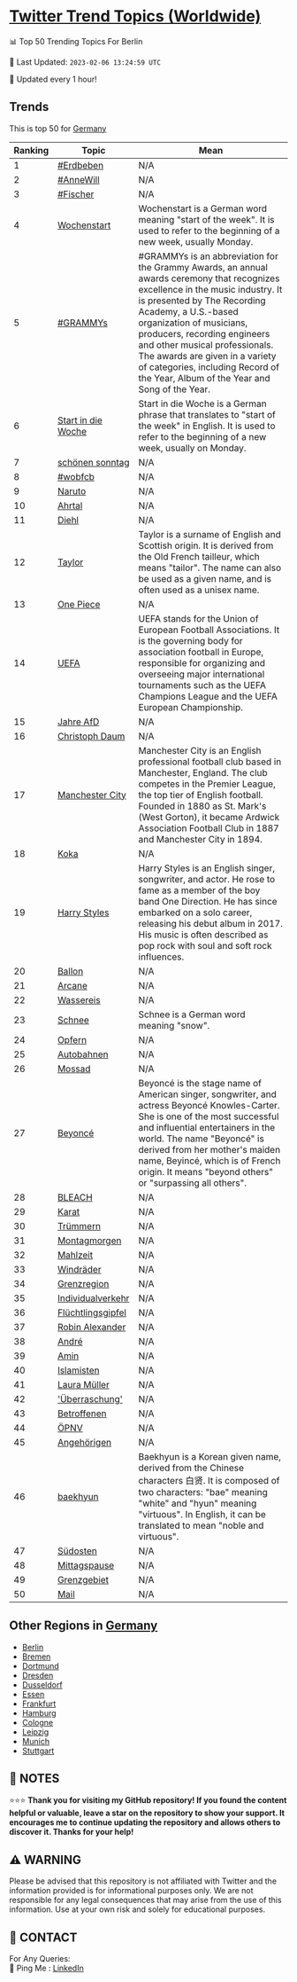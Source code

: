 [Twitter Trend Topics (Worldwide)](https://github.com/ErcinDedeoglu/Twitter-Trend-Topics)
==========


📊 Top 50 Trending Topics For Berlin

📆 Last Updated: `2023-02-06 13:24:59 UTC`

🔧 Updated every 1 hour!


## Trends

This is top 50 for [Germany](</Germany>)

| Ranking | Topic | Mean |
| ------- | ------------ | ------------ |
| 1 | [#Erdbeben](http://twitter.com/search?q=%23Erdbeben) | N/A |
| 2 | [#AnneWill](http://twitter.com/search?q=%23AnneWill) | N/A |
| 3 | [#Fischer](http://twitter.com/search?q=%23Fischer) | N/A |
| 4 | [Wochenstart](http://twitter.com/search?q=Wochenstart) | Wochenstart is a German word meaning "start of the week". It is used to refer to the beginning of a new week, usually Monday. |
| 5 | [#GRAMMYs](http://twitter.com/search?q=%23GRAMMYs) | #GRAMMYs is an abbreviation for the Grammy Awards, an annual awards ceremony that recognizes excellence in the music industry. It is presented by The Recording Academy, a U.S.-based organization of musicians, producers, recording engineers and other musical professionals. The awards are given in a variety of categories, including Record of the Year, Album of the Year and Song of the Year. |
| 6 | [Start in die Woche](http://twitter.com/search?q=Start+in+die+Woche) | Start in die Woche is a German phrase that translates to "start of the week" in English. It is used to refer to the beginning of a new week, usually on Monday. |
| 7 | [schönen sonntag](http://twitter.com/search?q=sch%c3%b6nen+sonntag) | N/A |
| 8 | [#wobfcb](http://twitter.com/search?q=%23wobfcb) | N/A |
| 9 | [Naruto](http://twitter.com/search?q=Naruto) | N/A |
| 10 | [Ahrtal](http://twitter.com/search?q=Ahrtal) | N/A |
| 11 | [Diehl](http://twitter.com/search?q=Diehl) | N/A |
| 12 | [Taylor](http://twitter.com/search?q=Taylor) | Taylor is a surname of English and Scottish origin. It is derived from the Old French tailleur, which means "tailor". The name can also be used as a given name, and is often used as a unisex name. |
| 13 | [One Piece](http://twitter.com/search?q=One+Piece) | N/A |
| 14 | [UEFA](http://twitter.com/search?q=UEFA) | UEFA stands for the Union of European Football Associations. It is the governing body for association football in Europe, responsible for organizing and overseeing major international tournaments such as the UEFA Champions League and the UEFA European Championship. |
| 15 | [Jahre AfD](http://twitter.com/search?q=Jahre+AfD) | N/A |
| 16 | [Christoph Daum](http://twitter.com/search?q=Christoph+Daum) | N/A |
| 17 | [Manchester City](http://twitter.com/search?q=Manchester+City) | Manchester City is an English professional football club based in Manchester, England. The club competes in the Premier League, the top tier of English football. Founded in 1880 as St. Mark's (West Gorton), it became Ardwick Association Football Club in 1887 and Manchester City in 1894. |
| 18 | [Koka](http://twitter.com/search?q=Koka) | N/A |
| 19 | [Harry Styles](http://twitter.com/search?q=Harry+Styles) | Harry Styles is an English singer, songwriter, and actor. He rose to fame as a member of the boy band One Direction. He has since embarked on a solo career, releasing his debut album in 2017. His music is often described as pop rock with soul and soft rock influences. |
| 20 | [Ballon](http://twitter.com/search?q=Ballon) | N/A |
| 21 | [Arcane](http://twitter.com/search?q=Arcane) | N/A |
| 22 | [Wassereis](http://twitter.com/search?q=Wassereis) | N/A |
| 23 | [Schnee](http://twitter.com/search?q=Schnee) | Schnee is a German word meaning "snow". |
| 24 | [Opfern](http://twitter.com/search?q=Opfern) | N/A |
| 25 | [Autobahnen](http://twitter.com/search?q=Autobahnen) | N/A |
| 26 | [Mossad](http://twitter.com/search?q=Mossad) | N/A |
| 27 | [Beyoncé](http://twitter.com/search?q=Beyonc%c3%a9) | Beyoncé is the stage name of American singer, songwriter, and actress Beyoncé Knowles-Carter. She is one of the most successful and influential entertainers in the world. The name "Beyoncé" is derived from her mother's maiden name, Beyincé, which is of French origin. It means "beyond others" or "surpassing all others". |
| 28 | [BLEACH](http://twitter.com/search?q=BLEACH) | N/A |
| 29 | [Karat](http://twitter.com/search?q=Karat) | N/A |
| 30 | [Trümmern](http://twitter.com/search?q=Tr%c3%bcmmern) | N/A |
| 31 | [Montagmorgen](http://twitter.com/search?q=Montagmorgen) | N/A |
| 32 | [Mahlzeit](http://twitter.com/search?q=Mahlzeit) | N/A |
| 33 | [Windräder](http://twitter.com/search?q=Windr%c3%a4der) | N/A |
| 34 | [Grenzregion](http://twitter.com/search?q=Grenzregion) | N/A |
| 35 | [Individualverkehr](http://twitter.com/search?q=Individualverkehr) | N/A |
| 36 | [Flüchtlingsgipfel](http://twitter.com/search?q=Fl%c3%bcchtlingsgipfel) | N/A |
| 37 | [Robin Alexander](http://twitter.com/search?q=Robin+Alexander) | N/A |
| 38 | [André](http://twitter.com/search?q=Andr%c3%a9) | N/A |
| 39 | [Amin](http://twitter.com/search?q=Amin) | N/A |
| 40 | [Islamisten](http://twitter.com/search?q=Islamisten) | N/A |
| 41 | [Laura Müller](http://twitter.com/search?q=Laura+M%c3%bcller) | N/A |
| 42 | ['Überraschung'](http://twitter.com/search?q=%27%c3%9cberraschung%27) | N/A |
| 43 | [Betroffenen](http://twitter.com/search?q=Betroffenen) | N/A |
| 44 | [ÖPNV](http://twitter.com/search?q=%c3%96PNV) | N/A |
| 45 | [Angehörigen](http://twitter.com/search?q=Angeh%c3%b6rigen) | N/A |
| 46 | [baekhyun](http://twitter.com/search?q=baekhyun) | Baekhyun is a Korean given name, derived from the Chinese characters 白贤. It is composed of two characters: "bae" meaning "white" and "hyun" meaning "virtuous". In English, it can be translated to mean "noble and virtuous". |
| 47 | [Südosten](http://twitter.com/search?q=S%c3%bcdosten) | N/A |
| 48 | [Mittagspause](http://twitter.com/search?q=Mittagspause) | N/A |
| 49 | [Grenzgebiet](http://twitter.com/search?q=Grenzgebiet) | N/A |
| 50 | [Mail](http://twitter.com/search?q=Mail) | N/A |



## Other Regions in [Germany](</Germany>)

* [Berlin](</Germany/Berlin.md>)
* [Bremen](</Germany/Bremen.md>)
* [Dortmund](</Germany/Dortmund.md>)
* [Dresden](</Germany/Dresden.md>)
* [Dusseldorf](</Germany/Dusseldorf.md>)
* [Essen](</Germany/Essen.md>)
* [Frankfurt](</Germany/Frankfurt.md>)
* [Hamburg](</Germany/Hamburg.md>)
* [Cologne](</Germany/Cologne.md>)
* [Leipzig](</Germany/Leipzig.md>)
* [Munich](</Germany/Munich.md>)
* [Stuttgart](</Germany/Stuttgart.md>)



## 📝 NOTES

⭐⭐⭐ **Thank you for visiting my GitHub repository! If you found the content helpful or valuable, leave a star on the repository to show your support. It encourages me to continue updating the repository and allows others to discover it. Thanks for your help!**


## ⚠️ WARNING

Please be advised that this repository is not affiliated with Twitter and the information provided is for informational purposes only. We are not responsible for any legal consequences that may arise from the use of this information. Use at your own risk and solely for educational purposes.


## 📨 CONTACT

 For Any Queries:  
            🏓 Ping Me : [LinkedIn](https://www.linkedin.com/in/ercindedeoglu/)
